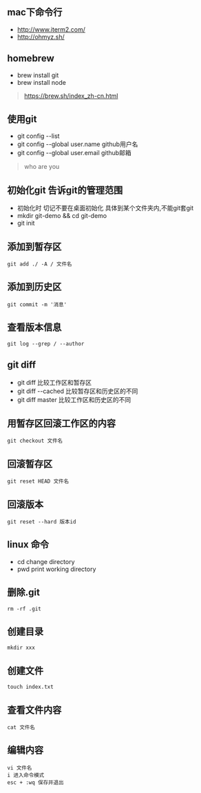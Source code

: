 ## mac下命令行
- http://www.iterm2.com/
- http://ohmyz.sh/


## homebrew 
- brew install git
- brew install node

> https://brew.sh/index_zh-cn.html


## 使用git
- git config --list
- git config --global user.name github用户名
- git config --global user.email github邮箱

> who are you
## 初始化git 告诉git的管理范围
- 初始化时 切记不要在桌面初始化 具体到某个文件夹内,不能git套git
- mkdir git-demo && cd git-demo
- git init 

## 添加到暂存区
```
git add ./ -A / 文件名
```
## 添加到历史区
```
git commit -m '消息'
```
## 查看版本信息
```
git log --grep / --author
```

## git diff
- git diff 比较工作区和暂存区
- git diff --cached 比较暂存区和历史区的不同
- git diff master 比较工作区和历史区的不同

## 用暂存区回滚工作区的内容 
```
git checkout 文件名
```

## 回滚暂存区
```
git reset HEAD 文件名
```

## 回滚版本
```
git reset --hard 版本id
```

## linux 命令
- cd change directory
- pwd print working directory


## 删除.git
```
rm -rf .git
```
## 创建目录
```
mkdir xxx
```
## 创建文件
```
touch index.txt
```
## 查看文件内容
```
cat 文件名
```
## 编辑内容
```
vi 文件名
i 进入命令模式
esc + :wq 保存并退出
```


